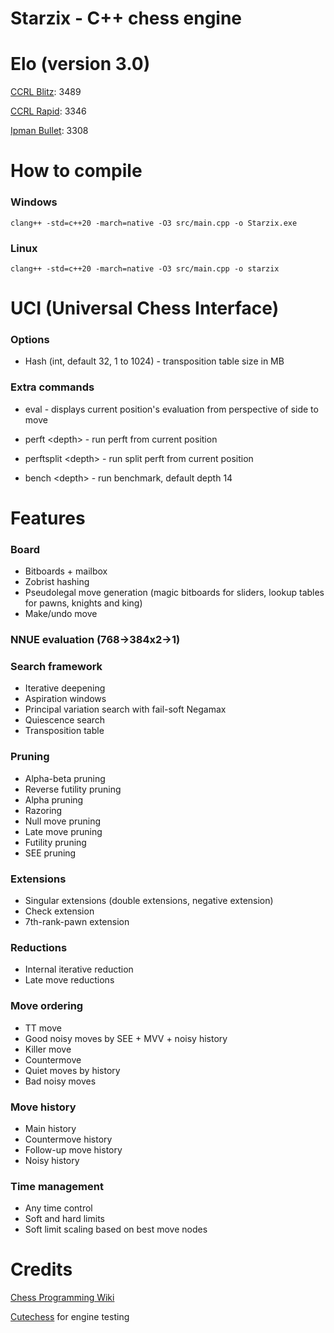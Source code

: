 # Starzix - C++ chess engine

# Elo (version 3.0)

[CCRL Blitz](https://computerchess.org.uk/ccrl/404/): 3489

[CCRL Rapid](https://computerchess.org.uk/ccrl/4040/): 3346

[Ipman Bullet](https://ipmanchess.yolasite.com/r9-7945hx.php): 3308

# How to compile

### Windows

```clang++ -std=c++20 -march=native -O3 src/main.cpp -o Starzix.exe```

### Linux

```clang++ -std=c++20 -march=native -O3 src/main.cpp -o starzix```

# UCI (Universal Chess Interface)

### Options

- Hash (int, default 32, 1 to 1024) - transposition table size in MB

### Extra commands

- eval - displays current position's evaluation from perspective of side to move

- perft \<depth\> - run perft from current position

- perftsplit \<depth\> - run split perft from current position

- bench \<depth\> - run benchmark, default depth 14

# Features

### Board
- Bitboards + mailbox
- Zobrist hashing
- Pseudolegal move generation (magic bitboards for sliders, lookup tables for pawns, knights and king)
- Make/undo move

### NNUE evaluation (768->384x2->1)

### Search framework
- Iterative deepening
- Aspiration windows
- Principal variation search with fail-soft Negamax
- Quiescence search
- Transposition table

### Pruning
- Alpha-beta pruning
- Reverse futility pruning
- Alpha pruning
- Razoring
- Null move pruning
- Late move pruning
- Futility pruning
- SEE pruning

### Extensions
- Singular extensions (double extensions, negative extension)
- Check extension
- 7th-rank-pawn extension

### Reductions
- Internal iterative reduction
- Late move reductions

### Move ordering
- TT move
- Good noisy moves by SEE + MVV + noisy history
- Killer move
- Countermove
- Quiet moves by history
- Bad noisy moves

### Move history
- Main history
- Countermove history
- Follow-up move history
- Noisy history

### Time management
- Any time control
- Soft and hard limits
- Soft limit scaling based on best move nodes

# Credits

[Chess Programming Wiki](https://www.chessprogramming.org/)

[Cutechess](https://github.com/cutechess/cutechess) for engine testing

